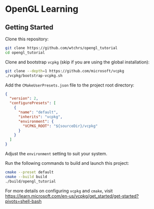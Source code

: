 # OpenGL Learning

## Getting Started

Clone this repository:

```sh
git clone https://github.com/wtchrs/opengl_tutorial
cd opengl_tutorial
```

Clone and bootstrap `vcpkg` (skip if you are using the global installation):

```sh
git clone --depth=1 https://github.com/microsoft/vcpkg
./vcpkg/bootstrap-vcpkg.sh
```

Add the `CMakeUserPresets.json` file to the project root directory:

```json
{
  "version": 2,
  "configurePresets": [
    {
      "name": "default",
      "inherits": "vcpkg",
      "environment": {
        "VCPKG_ROOT": "${sourceDir}/vcpkg"
      }
    }
  ]
}
```

Adjust the `environment` setting to suit your system.

Run the following commands to build and launch this project:

```sh
cmake --preset default
cmake --build build
./build/opengl_tutorial
```

For more details on configuring `vcpkg` and `cmake`, visit https://learn.microsoft.com/en-us/vcpkg/get_started/get-started?pivots=shell-bash

